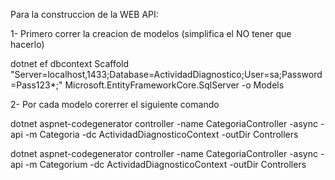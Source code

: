 Para la construccion de la WEB API:

1- Primero correr la creacion de modelos (simplifica el NO tener que hacerlo)

dotnet ef dbcontext Scaffold "Server=localhost,1433;Database=ActividadDiagnostico;User=sa;Password=Pass123*;" Microsoft.EntityFrameworkCore.SqlServer -o Models


2- Por cada modelo corerrer el siguiente comando

dotnet aspnet-codegenerator controller -name CategoriaController -async -api -m Categoria -dc ActividadDiagnosticoContext -outDir Controllers



dotnet aspnet-codegenerator controller -name CategoriaController -async -api -m Categorium -dc ActividadDiagnosticoContext -outDir Controllers